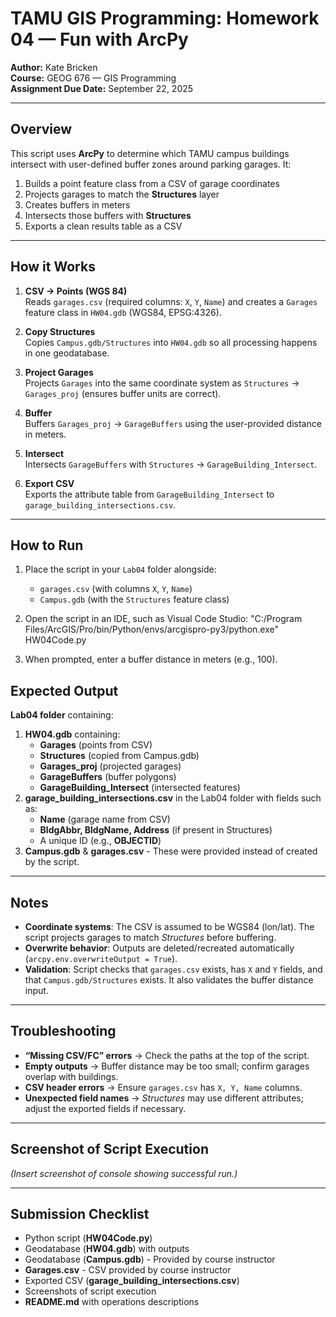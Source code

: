 # TAMU GIS Programming: Homework 04 — Fun with ArcPy

**Author:** Kate Bricken  
**Course:** GEOG 676 — GIS Programming  
**Assignment Due Date:** September 22, 2025  

---

## Overview

This script uses **ArcPy** to determine which TAMU campus buildings intersect with user-defined buffer zones around parking garages. It:

1. Builds a point feature class from a CSV of garage coordinates  
2. Projects garages to match the **Structures** layer  
3. Creates buffers in meters  
4. Intersects those buffers with **Structures**  
5. Exports a clean results table as a CSV  

---

## How it Works

1. **CSV → Points (WGS 84)**  
   Reads `garages.csv` (required columns: `X`, `Y`, `Name`) and creates a `Garages` feature class in `HW04.gdb` (WGS84, EPSG:4326).

2. **Copy Structures**  
   Copies `Campus.gdb/Structures` into `HW04.gdb` so all processing happens in one geodatabase.

3. **Project Garages**  
   Projects `Garages` into the same coordinate system as `Structures` → `Garages_proj` (ensures buffer units are correct).

4. **Buffer**  
   Buffers `Garages_proj` → `GarageBuffers` using the user-provided distance in meters.

5. **Intersect**  
   Intersects `GarageBuffers` with `Structures` → `GarageBuilding_Intersect`.

6. **Export CSV**  
   Exports the attribute table from `GarageBuilding_Intersect` to `garage_building_intersections.csv`.

---

## How to Run

1. Place the script in your `Lab04` folder alongside:
   - `garages.csv` (with columns `X`, `Y`, `Name`)
   - `Campus.gdb` (with the `Structures` feature class)

2. Open the script in an IDE, such as Visual Code Studio:
   "C:/Program Files/ArcGIS/Pro/bin/Python/envs/arcgispro-py3/python.exe" HW04Code.py

3. When prompted, enter a buffer distance in meters (e.g., 100).

## Expected Output
**Lab04 folder** containing:
1. **HW04.gdb** containing:
   - **Garages** (points from CSV)  
   - **Structures** (copied from Campus.gdb)  
   - **Garages_proj** (projected garages)  
   - **GarageBuffers** (buffer polygons)  
   - **GarageBuilding_Intersect** (intersected features)  
2. **garage_building_intersections.csv** in the Lab04 folder with fields such as:
   - **Name** (garage name from CSV)  
   - **BldgAbbr, BldgName, Address** (if present in Structures)  
   - A unique ID (e.g., **OBJECTID**)  
3. **Campus.gdb**  & **garages.csv** - These were provided instead of created by the script.

---

## Notes
- **Coordinate systems**: The CSV is assumed to be WGS84 (lon/lat). The script projects garages to match *Structures* before buffering.  
- **Overwrite behavior**: Outputs are deleted/recreated automatically (`arcpy.env.overwriteOutput = True`).  
- **Validation**: Script checks that `garages.csv` exists, has `X` and `Y` fields, and that `Campus.gdb/Structures` exists. It also validates the buffer distance input.  

---

## Troubleshooting
- **“Missing CSV/FC” errors** → Check the paths at the top of the script.  
- **Empty outputs** → Buffer distance may be too small; confirm garages overlap with buildings.  
- **CSV header errors** → Ensure `garages.csv` has `X, Y, Name` columns.  
- **Unexpected field names** → *Structures* may use different attributes; adjust the exported fields if necessary.  

---

## Screenshot of Script Execution
*(Insert screenshot of console showing successful run.)*

---

## Submission Checklist
- Python script (**HW04Code.py**)  
- Geodatabase (**HW04.gdb**) with outputs  
- Geodatabase (**Campus.gdb**) - Provided by course instructor
- **Garages.csv** - CSV provided by course instructor
- Exported CSV (**garage_building_intersections.csv**)  
- Screenshots of script execution  
- **README.md** with operations descriptions  
